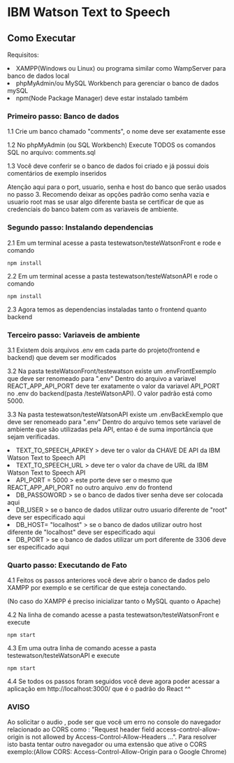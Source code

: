 # IBM Watson Text to Speech

## Como Executar

Requisitos:

<li>XAMPP(Windows ou Linux) ou programa similar como WampServer para banco de dados local</li>
<li>phpMyAdmin/ou MySQL Workbench para gerenciar o banco de dados mySQL</li>
<li>npm(Node Package Manager) deve estar instalado também</li>

### Primeiro passo: Banco de dados

1.1 Crie um banco chamado "comments", o nome deve ser exatamente esse

1.2 No phpMyAdmin (ou SQL Workbench) Execute TODOS os comandos SQL no arquivo: comments.sql

1.3 Você deve conferir se o banco de dados foi criado e já possui dois comentários de exemplo inseridos

Atenção aqui para o port, usuario, senha e host do banco que serão usados no passo 3. Recomendo
deixar as opções padrão como senha vazia e usuario root mas se usar algo diferente basta
se certificar de que as credenciais do banco batem com as variaveis de ambiente.

### Segundo passo: Instalando dependencias

2.1 Em um terminal acesse a pasta testewatson/testeWatsonFront e rode e comando

```
npm install
```

2.2 Em um terminal acesse a pasta testewatson/testeWatsonAPI e rode o comando

```
npm install
```

2.3 Agora temos as dependencias instaladas tanto o frontend quanto backend

### Terceiro passo: Variaveis de ambiente

3.1 Existem dois arquivos .env em cada parte do projeto(frontend e backend) que devem ser modificados

3.2 Na pasta testeWatsonFront/testewatson existe um .envFrontExemplo que deve ser renomeado para ".env"
Dentro do arquivo a variavel REACT_APP_API_PORT deve ter exatamente o valor da variavel API_PORT
no .env do backend(pasta /testeWatsonAPI). O valor padrão está como 5000.

3.3 Na pasta testewatson/testeWatsonAPI existe um .envBackExemplo que deve ser renomeado para ".env"
Dentro do arquivo temos sete variavel de ambiente que são utilizadas pela API, entao
é de suma importância que sejam verificadas.

<li>TEXT_TO_SPEECH_APIKEY > deve ter o valor da CHAVE DE API da IBM Watson Text to Speech API</li>
<li>TEXT_TO_SPEECH_URL > deve ter o valor da chave de URL da IBM Watson Text to Speech API</li>
<li>API_PORT = 5000 > este porte deve ser o mesmo que REACT_APP_API_PORT no outro arquivo .env do frontend</li>
<li>DB_PASSOWORD > se o banco de dados tiver senha deve ser colocada aqui</li>
<li>DB_USER > se o banco de dados utilizar outro usuario diferente de "root" deve ser especificado aqui</li>
<li>DB_HOST= "localhost" > se o banco de dados utilizar outro host diferente de "localhost" deve ser especificado aqui</li>
<li>DB_PORT > se o banco de dados utilizar um port diferente de 3306 deve ser especificado aqui</li>

### Quarto passo: Executando de Fato

4.1 Feitos os passos anteriores você deve abrir o banco de dados
pelo XAMPP por exemplo e se certificar de que esteja conectando.

(No caso do XAMPP é preciso inicializar tanto o MySQL quanto o Apache)

4.2 Na linha de comando acesse a pasta testewatson/testeWatsonFront e execute

```
npm start
```

4.3 Em uma outra linha de comando acesse a pasta testewatson/testeWatsonAPI e execute

```
npm start
```

4.4 Se todos os passos foram seguidos você deve agora poder acessar a aplicação em http://localhost:3000/
que é o padrão do React ^^

### AVISO

Ao solicitar o audio , pode ser que você um erro no console do navegador relacionado ao CORS como : "Request header field access-control-allow-origin is not allowed by Access-Control-Allow-Headers ...".
Para resolver isto basta tentar outro navegador ou uma extensão que ative o CORS exemplo:(Allow CORS: Access-Control-Allow-Origin para o Google Chrome)
